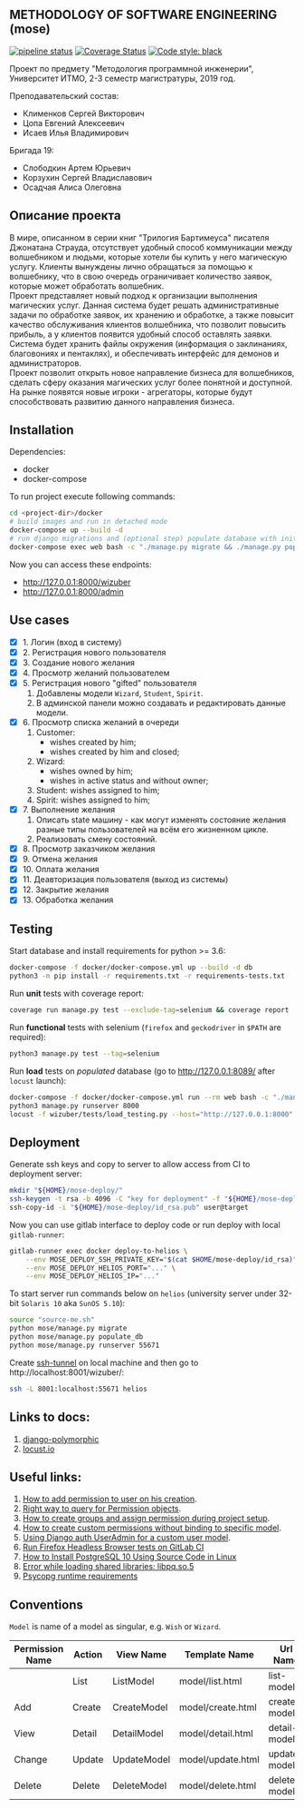 ## METHODOLOGY OF SOFTWARE ENGINEERING (mose)

[![pipeline status](https://gitlab.com/artslob/mose/badges/master/pipeline.svg)](https://gitlab.com/artslob/mose/commits/master)
[![Coverage Status](https://coveralls.io/repos/gitlab/artslob/mose/badge.svg?branch=HEAD)](https://coveralls.io/gitlab/artslob/mose?branch=HEAD)
[![Code style: black](https://img.shields.io/badge/code%20style-black-000000.svg)](https://github.com/psf/black)

Проект по предмету "Методология программной инженерии", Университет ИТМО,
2-3 семестр магистратуры, 2019 год.

Преподавательский состав:
* Клименков Сергей Викторович
* Цопа Евгений Алексеевич
* Исаев Илья Владимирович

Бригада 19:
* Слободкин Артем Юрьевич
* Корзухин Сергей Владиславович
* Осадчая Алиса Олеговна

## Описание проекта
В мире, описанном в серии книг "Трилогия Бартимеуса" писателя Джонатана Страуда, отсутствует
удобный способ коммуникации между волшебником и людьми, которые хотели бы купить у него магическую
услугу. Клиенты вынуждены лично обращаться за помощью к волшебнику, что в свою очередь ограничивает
количество заявок, которые может обработать волшебник.  
Проект представляет новый подход к организации выполнения магических услуг. Данная система будет
решать административные задачи по обработке заявок, их хранению и обработке, а также повысит качество
обслуживания клиентов волшебника, что позволит повысить прибыль, а у клиентов появится удобный способ
оставлять заявки. Система будет хранить файлы окружения (информация о заклинаниях, благовониях и
пентаклях), и обеспечивать интерфейс для демонов и администраторов.  
Проект позволит открыть новое направление бизнеса для волшебников, сделать сферу оказания магических
услуг более понятной и доступной. На рынке появятся новые игроки - агрегаторы, которые будут
способствовать развитию данного направления бизнеса.

## Installation
Dependencies:
* docker
* docker-compose

To run project execute following commands:
```bash
cd <project-dir>/docker
# build images and run in detached mode
docker-compose up --build -d
# run django migrations and (optional step) populate database with initial data
docker-compose exec web bash -c "./manage.py migrate && ./manage.py populate_db"
```

Now you can access these endpoints:
* http://127.0.0.1:8000/wizuber
* http://127.0.0.1:8000/admin

## Use cases
- [x] 1\. Логин (вход в систему)
- [x] 2\. Регистрация нового пользователя
- [x] 3\. Создание нового желания
- [x] 4\. Просмотр желаний пользователем
- [x] 5\. Регистрация нового "gifted" пользователя
    1. Добавлены модели `Wizard`, `Student`, `Spirit`.
    2. В админской панели можно создавать и редактировать данные модели.
- [x] 6\. Просмотр списка желаний в очереди
    1. Customer: 
        * wishes created by him;
        * wishes created by him and closed;
    2. Wizard:
        * wishes owned by him;
        * wishes in active status and without owner;
    3. Student: wishes assigned to him;
    4. Spirit: wishes assigned to him;
- [x] 7\. Выполнение желания
    1. Описать state машину - как могут изменять состояние желания разные
    типы пользователей на всём его жизненном цикле.
    2. Реализовать смену состояний.
- [x] 8\. Просмотр заказчиком желания
- [x] 9\. Отмена желания
- [x] 10\. Оплата желания
- [x] 11\. Деавторизация пользователя (выход из системы)
- [x] 12\. Закрытие желания
- [x] 13\. Обработка желания

## Testing
Start database and install requirements for python >= 3.6:
```bash
docker-compose -f docker/docker-compose.yml up --build -d db
python3 -m pip install -r requirements.txt -r requirements-tests.txt
```
Run **unit** tests with coverage report:
```bash
coverage run manage.py test --exclude-tag=selenium && coverage report
```
Run **functional** tests with selenium (`firefox` and `geckodriver` in `$PATH` are required):
```bash
python3 manage.py test --tag=selenium
```
Run **load** tests on _populated_ database (go to http://127.0.0.1:8089/ after `locust` launch):
```bash
docker-compose -f docker/docker-compose.yml run --rm web bash -c "./manage.py migrate && ./manage.py populate_db"
python3 manage.py runserver 8000
locust -f wizuber/tests/load_testing.py --host="http://127.0.0.1:8000"
```

## Deployment
Generate ssh keys and copy to server to allow access from CI to deployment server:
```bash
mkdir "${HOME}/mose-deploy/"
ssh-keygen -t rsa -b 4096 -C "key for deployment" -f "${HOME}/mose-deploy/id_rsa"
ssh-copy-id -i "${HOME}/mose-deploy/id_rsa.pub" user@target
```
Now you can use gitlab interface to deploy code or run deploy with local `gitlab-runner`:
```bash
gitlab-runner exec docker deploy-to-helios \
    --env MOSE_DEPLOY_SSH_PRIVATE_KEY="$(cat $HOME/mose-deploy/id_rsa)" \
    --env MOSE_DEPLOY_HELIOS_PORT="..." \
    --env MOSE_DEPLOY_HELIOS_IP="..."
```
To start server run commands below on `helios`
(university server under 32-bit `Solaris 10` aka `SunOS 5.10`):
```bash
source "source-me.sh"
python mose/manage.py migrate
python mose/manage.py populate_db
python mose/manage.py runserver 55671
```
Create [ssh-tunnel](https://unix.stackexchange.com/a/115906/309121) on local machine
and then go to http://localhost:8001/wizuber/:
```bash
ssh -L 8001:localhost:55671 helios
```

## Links to docs:
1. [django-polymorphic](https://django-polymorphic.readthedocs.io)
2. [locust.io](https://docs.locust.io/)

## Useful links:
1. [How to add permission to user on his creation](https://stackoverflow.com/questions/31334332/giving-default-permissions-or-a-default-group-to-new-users).
2. [Right way to query for Permission objects](https://stackoverflow.com/questions/46560651/django-why-is-a-permissions-code-name-different-from-checking-if-it-has-a-permis).
3. [How to create groups and assign permission during project setup](https://stackoverflow.com/questions/42743825/how-to-create-groups-and-assign-permission-during-project-setup-in-django).
4. [How to create custom permissions without binding to specific model](https://stackoverflow.com/questions/13932774).
5. [Using Django auth UserAdmin for a custom user model](https://stackoverflow.com/questions/15012235/using-django-auth-useradmin-for-a-custom-user-model).
6. [Run Firefox Headless Browser tests on GitLab CI](https://grauwoelfchen.at/posts/run-firefox-headless-browser-tests-on-gitlab-ci/)
6. [How to Install PostgreSQL 10 Using Source Code in Linux](https://www.tecmint.com/install-postgresql-from-source-code-in-linux/)
7. [Error while loading shared libraries: libpq.so.5](https://stackoverflow.com/a/12781602)
8. [Psycopg runtime requirements](http://initd.org/psycopg/docs/install.html#runtime-requirements)

## Conventions
`Model` is name of a model as singular, e.g. `Wish` or `Wizard`.

| Permission Name | Action | View Name   | Template Name     | Url Name     |
| --------------- | ------ | ----------- | ----------------- | ------------ |
|                 | List   | ListModel   | model/list.html   | list-model   |
| Add             | Create | CreateModel | model/create.html | create-model |
| View            | Detail | DetailModel | model/detail.html | detail-model |
| Change          | Update | UpdateModel | model/update.html | update-model |
| Delete          | Delete | DeleteModel | model/delete.html | delete-model |

